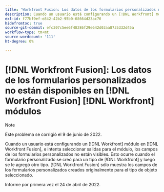 ```yaml
---
title: 'Workfront Fusion: Los datos de los formularios personalizados no están disponibles en [!UICONTROL Workfront Fusion Workfront] módulos'
description: Cuando un usuario está configurando un [!DNL Workfront] módulo en [!DNL Workfront Fusion], e intenta seleccionar salidas para el módulo, los campos de los formularios personalizados no están visibles.
exl-id: f77bf9ef-e842-42b2-95b0-08664d23ac70
hidefromtoc: true
source-git-commit: efc307c5ee6f48286f29e642d03aa8735332d45a
workflow-type: tm+mt
source-wordcount: '111'
ht-degree: 0%

---
```


# [!DNL Workfront Fusion]: Los datos de los formularios personalizados no están disponibles en [!DNL Workfront Fusion] [!DNL Workfront] módulos

>[!NOTE]
>
>Este problema se corrigió el 9 de junio de 2022.

Cuando un usuario está configurando un [!DNL Workfront] módulo en [!DNL Workfront Fusion], e intenta seleccionar salidas para el módulo, los campos de los formularios personalizados no están visibles. Esto ocurre cuando el formulario personalizado se creó para un tipo de [!DNL Workfront] y luego se le agregó otro tipo. [!DNL Workfront Fusion] sólo muestra los campos de los formularios personalizados creados originalmente para el tipo de objeto seleccionado.

Informe por primera vez el 24 de abril de 2022.
